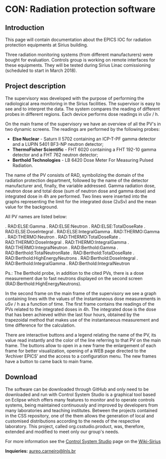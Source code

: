 # CON: Radiation protection software

## Introduction
This page will contain documentation about the EPICS IOC for radiation protection equipments at Sirius building.

Three radiation monitoring systems (from different manufacturers) were bought for evaluation. Controls group is working on remote interfaces for these equipments. They will be tested during Sirius Linac comissioning (scheduled to start in March 2018).

## Project description
The supervisory was developed with the purpose of performing the radiological area monitoring in the Sirius facilities. The supervisor is easy to see and to interpret the data. The system compares the reading of different probes in different regions. Each device performs dose readings in uSv / h.

On the main frame of the supervisory we have an overview of all the PV's in two dynamic screens. The readings are performed by the following probes:

-  **Else Nuclear** - Saturn II 5702 containing an ICP-T-PF gamma detector and a LUPIN 5401 BF3-NP neutron detector;
-  **ThermoFisher Scientific** - FHT 6020 containing a FHT 192-10 gamma detector and a FHT 762 neutron detector;
-  **Berthold Technologies** - LB 6420 Dose Meter For Measuring Pulsed Radiation.

The name of the PV consists of RAD, symbolizing the domain of the radiation protection department, followed by the name of the detector manufacturer and, finally, the variable addressed. Gamma radiation dose, neutron dose and total dose (sum of neutron dose and gamma dose) and integrated dose in 4h are performed. Two lines were inserted into the graphs representing the limit for the integrated dose (2uSv) and the mean value for the background.

All PV names are listed below:

.  RAD:ELSE:Gamma
.  RAD:ELSE:Neutron
.  RAD:ELSE:TotalDoseRate
.  RAD:ELSE:DoseIntegral
.  RAD:ELSE:IntegralGamma
.  RAD:THERMO:Gamma
.  RAD:THERMO:Neutron
.  RAD:THERMO:TotalDoseRate
.  RAD:THERMO:DoseIntegral
.  RAD:THERMO:IntegralGamma
.  RAD:THERMO:IntegralNeutron
.  RAD:Berthold:Gamma
.  RAD:Berthold:TotalNeutronRate
.  RAD:Berthold:TotalDoseRate
.  RAD:Berthold:HighEnergyNeutrons
.  RAD:Berthold:DoseIntegral
.  RAD:Berthold:IntegralGamma
.  RAD:Berthold:IntegralNeutron

Ps.: The Berthold probe, in addition to the cited PVs, there is a dose measurement due to fast neutrons displayed on the second screen (RAD:Berthold:HighEnergyNeutrons).

In the second frame on the main frame of the supervisory we see a graph containing lines with the values of the instantaneous dose measurements in uSv / h as a function of time. The first frame contains the readings of the PVs related to the integrated doses in 4h. The integrated dose is the dose that has been achieved within the last four hours, obtained by the trapezoidal method that makes use of the instantaneous measurement and time difference for the calculation.

There are interactive buttons and a legend relating the name of the PV, its value read instantly and the color of the line referring to that PV on the main frame. The buttons allow to open in a new frame the enlargement of each frame for better visualization, opening of a WEB page directed to the ‘Archiver EPICS’ and the access to a configuration menu. The new frames have a button to came back to main frame.

## Download

The software can be downloaded through GitHub and only need to be downloaded and run with Control System Studio is a graphical tool based on Eclipse which offers many features to monitor and to operate controls systems, being maintained continuously and improved by developers from many laboratories and teaching institutes. Between the projects contained in the CSS repository, one of the them allows the generation of local and customised distributions according to the needs of the respective laboratory. This project, called org.csstudio.product, was, therefore, extended and modified to meet only our group's needs.

For more information see the [Control System Studio](https://wiki-sirius.lnls.br/mediawiki/index.php/CON:Lnls-studio) page on the [Wiki-Sirius](https://wiki-sirius.lnls.br/)

**Inquieries:** aureo.carneiro@lnls.br
